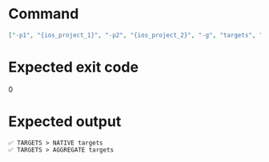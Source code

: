 # Command
```json
["-p1", "{ios_project_1}", "-p2", "{ios_project_2}", "-g", "targets", "-t", "Project", "-v"]
```

# Expected exit code
0

# Expected output
```
✅ TARGETS > NATIVE targets
✅ TARGETS > AGGREGATE targets


```
